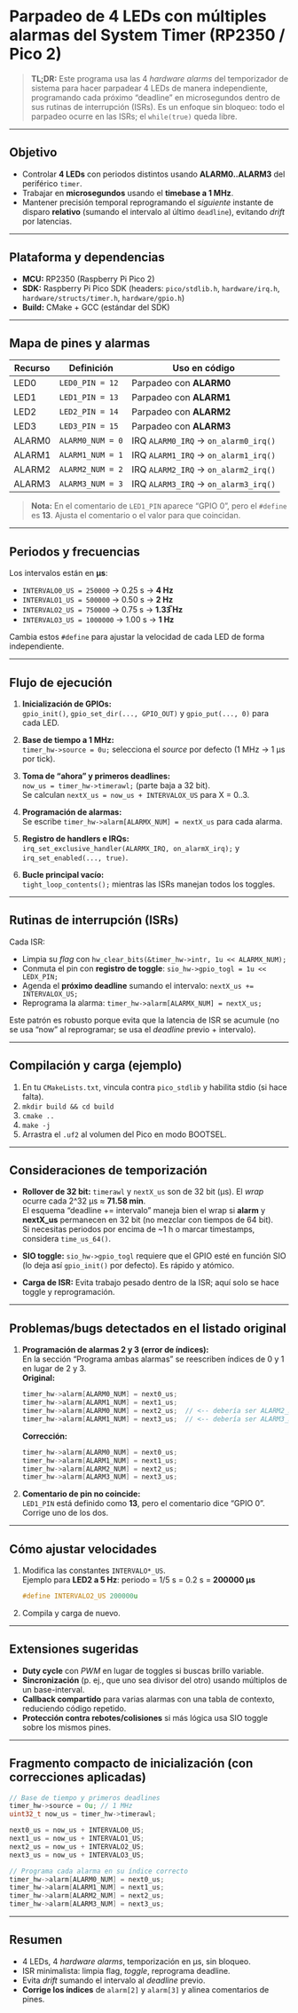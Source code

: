 # Parpadeo de 4 LEDs con múltiples alarmas del **System Timer** (RP2350 / Pico 2)

> **TL;DR:** Este programa usa las 4 *hardware alarms* del temporizador de sistema para hacer parpadear 4 LEDs de manera independiente, programando cada próximo “deadline” en microsegundos dentro de sus rutinas de interrupción (ISRs). Es un enfoque sin bloqueo: todo el parpadeo ocurre en las ISRs; el `while(true)` queda libre.

---

## Objetivo

- Controlar **4 LEDs** con periodos distintos usando **ALARM0..ALARM3** del periférico `timer`.
- Trabajar en **microsegundos** usando el **timebase a 1 MHz**.
- Mantener precisión temporal reprogramando el *siguiente* instante de disparo **relativo** (sumando el intervalo al último `deadline`), evitando *drift* por latencias.

---

## Plataforma y dependencias

- **MCU:** RP2350 (Raspberry Pi Pico 2)  
- **SDK:** Raspberry Pi Pico SDK (headers: `pico/stdlib.h`, `hardware/irq.h`, `hardware/structs/timer.h`, `hardware/gpio.h`)
- **Build:** CMake + GCC (estándar del SDK)

---

## Mapa de pines y alarmas

| Recurso | Definición | Uso en código |
|---|---|---|
| LED0 | `LED0_PIN = 12` | Parpadeo con **ALARM0** |
| LED1 | `LED1_PIN = 13` | Parpadeo con **ALARM1** |
| LED2 | `LED2_PIN = 14` | Parpadeo con **ALARM2** |
| LED3 | `LED3_PIN = 15` | Parpadeo con **ALARM3** |
| ALARM0 | `ALARM0_NUM = 0` | IRQ `ALARM0_IRQ` → `on_alarm0_irq()` |
| ALARM1 | `ALARM1_NUM = 1` | IRQ `ALARM1_IRQ` → `on_alarm1_irq()` |
| ALARM2 | `ALARM2_NUM = 2` | IRQ `ALARM2_IRQ` → `on_alarm2_irq()` |
| ALARM3 | `ALARM3_NUM = 3` | IRQ `ALARM3_IRQ` → `on_alarm3_irq()` |

> **Nota:** En el comentario de `LED1_PIN` aparece “GPIO 0”, pero el `#define` es **13**. Ajusta el comentario o el valor para que coincidan.

---

## Periodos y frecuencias

Los intervalos están en **µs**:

- `INTERVALO0_US = 250000` → 0.25 s → **4 Hz**
- `INTERVALO1_US = 500000` → 0.50 s → **2 Hz**
- `INTERVALO2_US = 750000` → 0.75 s → **1.33̅ Hz**
- `INTERVALO3_US = 1000000` → 1.00 s → **1 Hz**

Cambia estos `#define` para ajustar la velocidad de cada LED de forma independiente.

---

## Flujo de ejecución

1. **Inicialización de GPIOs:**  
   `gpio_init()`, `gpio_set_dir(..., GPIO_OUT)` y `gpio_put(..., 0)` para cada LED.

2. **Base de tiempo a 1 MHz:**  
   `timer_hw->source = 0u;` selecciona el *source* por defecto (1 MHz → 1 µs por tick).

3. **Toma de “ahora” y primeros deadlines:**  
   `now_us = timer_hw->timerawl;` (parte baja a 32 bit).  
   Se calculan `nextX_us = now_us + INTERVALOX_US` para X = 0..3.

4. **Programación de alarmas:**  
   Se escribe `timer_hw->alarm[ALARMX_NUM] = nextX_us` para cada alarma.

5. **Registro de handlers e IRQs:**  
   `irq_set_exclusive_handler(ALARMX_IRQ, on_alarmX_irq);` y `irq_set_enabled(..., true)`.

6. **Bucle principal vacío:**  
   `tight_loop_contents();` mientras las ISRs manejan todos los toggles.

---

## Rutinas de interrupción (ISRs)

Cada ISR:

- Limpia su *flag* con `hw_clear_bits(&timer_hw->intr, 1u << ALARMX_NUM);`
- Conmuta el pin con **registro de toggle**: `sio_hw->gpio_togl = 1u << LEDX_PIN;`
- Agenda el **próximo deadline** sumando el intervalo: `nextX_us += INTERVALOX_US;`
- Reprograma la alarma: `timer_hw->alarm[ALARMX_NUM] = nextX_us;`

Este patrón es robusto porque evita que la latencia de ISR se acumule (no se usa “now” al reprogramar; se usa el *deadline* previo + intervalo).

---

## Compilación y carga (ejemplo)

1. En tu `CMakeLists.txt`, vincula contra `pico_stdlib` y habilita stdio (si hace falta).
2. `mkdir build && cd build`
3. `cmake ..`
4. `make -j`
5. Arrastra el `.uf2` al volumen del Pico en modo BOOTSEL.

---

## Consideraciones de temporización

- **Rollover de 32 bit:** `timerawl` y `nextX_us` son de 32 bit (µs). El *wrap* ocurre cada 2^32 µs ≈ **71.58 min**.  
  El esquema “deadline += intervalo” maneja bien el wrap si **alarm** y **nextX_us** permanecen en 32 bit (no mezclar con tiempos de 64 bit).  
  Si necesitas periodos por encima de ~1 h o marcar timestamps, considera `time_us_64()`.

- **SIO toggle:** `sio_hw->gpio_togl` requiere que el GPIO esté en función SIO (lo deja así `gpio_init()` por defecto). Es rápido y atómico.

- **Carga de ISR:** Evita trabajo pesado dentro de la ISR; aquí solo se hace toggle y reprogramación.

---

## Problemas/bugs detectados en el listado original

1. **Programación de alarmas 2 y 3 (error de índices):**  
   En la sección “Programa ambas alarmas” se reescriben índices de 0 y 1 en lugar de 2 y 3.  
   **Original:**
   ```c
   timer_hw->alarm[ALARM0_NUM] = next0_us;
   timer_hw->alarm[ALARM1_NUM] = next1_us;
   timer_hw->alarm[ALARM0_NUM] = next2_us;  // <-- debería ser ALARM2_NUM
   timer_hw->alarm[ALARM1_NUM] = next3_us;  // <-- debería ser ALARM3_NUM
   ```
   **Corrección:**
   ```c
   timer_hw->alarm[ALARM0_NUM] = next0_us;
   timer_hw->alarm[ALARM1_NUM] = next1_us;
   timer_hw->alarm[ALARM2_NUM] = next2_us;
   timer_hw->alarm[ALARM3_NUM] = next3_us;
   ```

2. **Comentario de pin no coincide:**  
   `LED1_PIN` está definido como **13**, pero el comentario dice “GPIO 0”. Corrige uno de los dos.

---

## Cómo ajustar velocidades

1. Modifica las constantes `INTERVALO*_US`.  
   Ejemplo para **LED2 a 5 Hz**: periodo = 1/5 s = 0.2 s = **200000 µs**  
   ```c
   #define INTERVALO2_US 200000u
   ```
2. Compila y carga de nuevo.

---

## Extensiones sugeridas

- **Duty cycle** con *PWM* en lugar de toggles si buscas brillo variable.
- **Sincronización** (p. ej., que uno sea divisor del otro) usando múltiplos de un base-interval.
- **Callback compartido** para varias alarmas con una tabla de contexto, reduciendo código repetido.
- **Protección contra rebotes/colisiones** si más lógica usa SIO toggle sobre los mismos pines.

---

## Fragmento compacto de inicialización (con correcciones aplicadas)

```c
// Base de tiempo y primeros deadlines
timer_hw->source = 0u; // 1 MHz
uint32_t now_us = timer_hw->timerawl;

next0_us = now_us + INTERVALO0_US;
next1_us = now_us + INTERVALO1_US;
next2_us = now_us + INTERVALO2_US;
next3_us = now_us + INTERVALO3_US;

// Programa cada alarma en su índice correcto
timer_hw->alarm[ALARM0_NUM] = next0_us;
timer_hw->alarm[ALARM1_NUM] = next1_us;
timer_hw->alarm[ALARM2_NUM] = next2_us;
timer_hw->alarm[ALARM3_NUM] = next3_us;
```

---

## Resumen

- 4 LEDs, 4 *hardware alarms*, temporización en µs, sin bloqueo.  
- ISR minimalista: limpia flag, *toggle*, reprograma deadline.  
- Evita *drift* sumando el intervalo al *deadline* previo.  
- **Corrige los índices** de `alarm[2]` y `alarm[3]` y alinea comentarios de pines.
